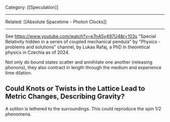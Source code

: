 Category: [[Speculation]]
___
Related: [[Absolute Spacetime - Photon Clocks]]
___
See https://www.youtube.com/watch?v=e7nA5y497U4&t=103s
"Special Relativity hidden in a series of coupled mechanical pendula" by "Physics - problems and solutions" channel, by Lukas Rafaj, a PhD in theoretical physics in Czechia as of 2024. 

Not only do bound states scatter and annihilate one another (releasing phonons), they also contract in length through the medium and experience time dilation. 

## Could Knots or Twists in the Lattice Lead to Metric Changes, Describing Gravity?
A soliton is tethered to the surroundings. This could reproduce the spin 1/2 phenomena. 
